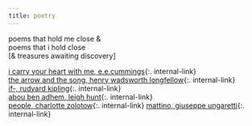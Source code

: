 ```yaml
---
title: poetry
---
```

  
poems that hold me close &  
poems that i hold close  
[& treasures awaiting discovery]

[i carry your heart with me, e.e.cummings](/carry){:. internal-link}  
[the arrow and the song, henry wadsworth longfellow](/arrow){:. internal-link}  
[if-, rudyard kipling](/if){:. internal-link}  
[abou ben adhem, leigh hunt](/abou){:. internal-link}  
[people, charlotte zolotow](/people){:. internal-link}
[mattino, giuseppe ungaretti](/mattino){:. internal-link}
